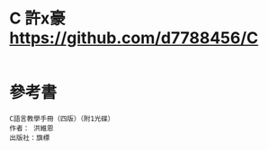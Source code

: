 # C  許x豪  https://github.com/d7788456/C
```
```

# 參考書
```
C語言教學手冊（四版）（附1光碟）
作者： 洪維恩  
出版社：旗標 
```
```
```
```
```
```
```
```
```
